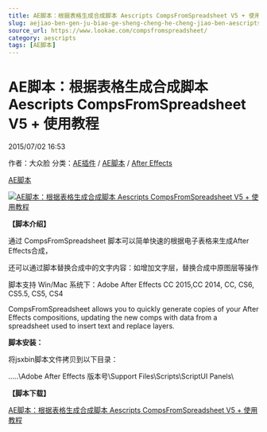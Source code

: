 ```yaml
---
title: AE脚本：根据表格生成合成脚本 Aescripts CompsFromSpreadsheet V5 + 使用教程
slug: aejiao-ben-gen-ju-biao-ge-sheng-cheng-he-cheng-jiao-ben-aescripts-compsfromspreadsheet-v5-shi-yong-jiao-cheng
source_url: https://www.lookae.com/compsfromspreadsheet/
category: aescripts
tags: [AE脚本]
---
```

# AE脚本：根据表格生成合成脚本 Aescripts CompsFromSpreadsheet V5 + 使用教程

2015/07/02 16:53

作者：大众脸
分类：[AE插件](https://www.lookae.com/after-effects/aechajian/) / [AE脚本](https://www.lookae.com/after-effects/aescripts/) / [After Effects](https://www.lookae.com/after-effects/)

[AE脚本](https://www.lookae.com/tag/ae%e8%84%9a%e6%9c%ac/)

[![AE脚本：根据表格生成合成脚本 Aescripts CompsFromSpreadsheet V5 + 使用教程](https://www.lookae.com/wp-content/uploads/2015/07/CompsFromSpreadsheet.jpg "AE脚本：根据表格生成合成脚本 Aescripts CompsFromSpreadsheet V5 + 使用教程-LookAE.com")](https://www.lookae.com/wp-content/uploads/2015/07/CompsFromSpreadsheet.jpg)

**【脚本介绍】**

通过 CompsFromSpreadsheet 脚本可以简单快速的根据电子表格来生成After Effects合成，

还可以通过脚本替换合成中的文字内容：如增加文字层，替换合成中原图层等操作

脚本支持 Win/Mac 系统下：Adobe After Effects CC 2015,CC 2014, CC, CS6, CS5.5, CS5, CS4

CompsFromSpreadsheet allows you to quickly generate copies of your After Effects compositions, updating the new comps with data from a spreadsheet used to insert text and replace layers.

**脚本安装：**

将jsxbin脚本文件拷贝到以下目录：

…..\Adobe After Effects 版本号\Support Files\Scripts\ScriptUI Panels\

**【脚本下载】**

[AE脚本：根据表格生成合成脚本 Aescripts CompsFromSpreadsheet V5 + 使用教程](https://www.400gb.com/file/103538750)
